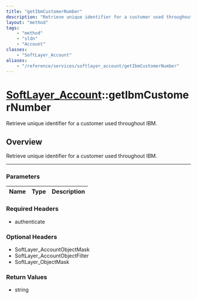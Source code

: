 ```yaml
---
title: "getIbmCustomerNumber"
description: "Retrieve unique identifier for a customer used throughout IBM."
layout: "method"
tags:
    - "method"
    - "sldn"
    - "Account"
classes:
    - "SoftLayer_Account"
aliases:
    - "/reference/services/softlayer_account/getIbmCustomerNumber"
---
```

# [SoftLayer_Account](/reference/services/SoftLayer_Account)::getIbmCustomerNumber


Retrieve unique identifier for a customer used throughout IBM.


## Overview 
Retrieve unique identifier for a customer used throughout IBM.

-----

### Parameters 
|Name | Type | Description |
| --- | --- | --- |


### Required Headers
* authenticate


### Optional Headers
* SoftLayer_AccountObjectMask
* SoftLayer_AccountObjectFilter
* SoftLayer_ObjectMask

### Return Values
* string




